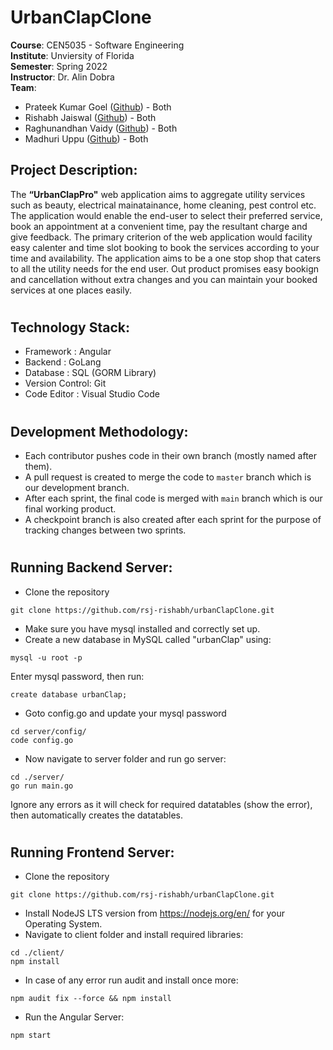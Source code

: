 # UrbanClapClone

<b>Course</b>: CEN5035 - Software Engineering <br>
<b>Institute</b>: Unviersity of Florida <br>
<b>Semester</b>: Spring 2022 <br>
<b>Instructor</b>: Dr. Alin Dobra <br>
<b>Team</b>: 
* Prateek Kumar Goel ([Github](https://github.com/pkgprateek)) - Both
* Rishabh Jaiswal ([Github](https://github.com/rsj-rishabh)) - Both
* Raghunandhan Vaidy ([Github](https://github.com/Skillic-Kaiser)) - Both
* Madhuri Uppu ([Github](https://github.com/MadhuriUppu)) - Both

## Project Description:
The <strong>“UrbanClapPro"</strong> web application aims to aggregate utility services such as beauty, electrical mainatainance, home cleaning, pest control etc. The application would enable the end-user to select their preferred service, book an appointment at a convenient time, pay the resultant charge and give feedback. The primary criterion of the web application would facility easy calenter and time slot booking to book the services according to your time and availability. The application aims to be a one stop shop that caters to all the utility needs for the end user. Out product promises easy bookign and cancellation without extra changes and you can maintain your booked services at one places easily. 

#

## Technology Stack:
* Framework : Angular
* Backend : GoLang
* Database : SQL (GORM Library)
* Version Control: Git
* Code Editor : Visual Studio Code

#

## Development Methodology:
* Each contributor pushes code in their own branch (mostly named after them).
* A pull request is created to merge the code to `master` branch which is our development branch.
* After each sprint, the final code is merged with `main` branch which is our final working product.
* A checkpoint branch is also created after each sprint for the purpose of tracking changes between two sprints.

#

## Running Backend Server:
* Clone the repository
```
git clone https://github.com/rsj-rishabh/urbanClapClone.git
```
* Make sure you have mysql installed and correctly set up.
* Create a new database in MySQL called "urbanClap" using:
```
mysql -u root -p
```
Enter mysql password, then run:
```
create database urbanClap;
```
* Goto config.go and update your mysql password
```
cd server/config/
code config.go
```
* Now navigate to server folder and run go server:
```
cd ./server/
go run main.go
```
Ignore any errors as it will check for required datatables (show the error), then automatically creates the datatables.

#

## Running Frontend Server:
* Clone the repository
```
git clone https://github.com/rsj-rishabh/urbanClapClone.git
```
* Install NodeJS LTS version from https://nodejs.org/en/ for your Operating System.
* Navigate to client folder and install required libraries:
```
cd ./client/
npm install
```
* In case of any error run audit and install once more:
```
npm audit fix --force && npm install
```
* Run the Angular Server:
```
npm start
```